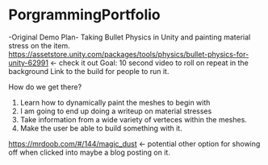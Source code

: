 # PorgrammingPortfolio

-Original Demo Plan-
Taking Bullet Physics in Unity and painting material stress on the item.
https://assetstore.unity.com/packages/tools/physics/bullet-physics-for-unity-62991 <- check it out
Goal: 10 second video to roll on repeat in the background
Link to the build for people to run it.

How do we get there?
1. Learn how to dynamically paint the meshes to begin with
2. I am going to end up doing a writeup on material stresses
3. Take information from a wide variety of verteces within the meshes.
4. Make the user be able to build something with it.



https://mrdoob.com/#/144/magic_dust <- potential other option for showing off when clicked into maybe a blog posting on it.
